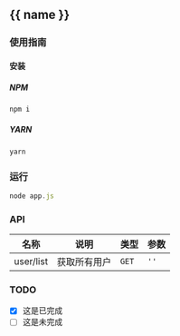 ## {{ name }}

### 使用指南

#### 安装

##### NPM
``` javascript
npm i
``` 
##### YARN
``` javascript
yarn
``` 

### 运行
``` javascript
node app.js
```

### API

| 名称 | 说明 | 类型 | 参数 |
|-----------|-----------|-----------|-------------|
| user/list | 获取所有用户 | `GET` | `''` |

### TODO

- [x] 这是已完成
- [ ] 这是未完成
